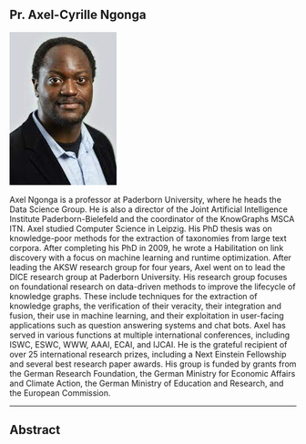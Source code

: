 ## Pr. Axel-Cyrille Ngonga

![Pr Axel-Cyrille Ngoanga ](img/ngonga.jpeg)

Axel Ngonga is a professor at Paderborn University, where he heads the Data Science Group. He is also a director of the Joint Artificial Intelligence Institute Paderborn-Bielefeld and the coordinator of the KnowGraphs MSCA ITN. Axel studied Computer Science in Leipzig. His PhD thesis was on knowledge-poor methods for the extraction of taxonomies from large text corpora. After completing his PhD in 2009, he wrote a Habilitation on link discovery with a focus on machine learning and runtime optimization. After leading the AKSW research group for four years, Axel went on to lead the DICE research group at Paderborn University. His research group focuses on foundational research on data-driven methods to improve the lifecycle of knowledge graphs. These include techniques for the extraction of knowledge graphs, the verification of their veracity, their integration and fusion, their use in machine learning, and their exploitation in user-facing applications such as question answering systems and chat bots. Axel has served in various functions at multiple international conferences, including ISWC, ESWC, WWW, AAAI, ECAI, and IJCAI. He is the grateful recipient of over 25 international research prizes, including a Next Einstein Fellowship and several best research paper awards. His group is funded by grants from the German Research Foundation, the German Ministry for Economic Affairs and Climate Action, the German Ministry of Education and Research, and the European Commission.

---
## Abstract 